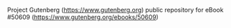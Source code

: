 Project Gutenberg (https://www.gutenberg.org) public repository for
eBook #50609 (https://www.gutenberg.org/ebooks/50609)
